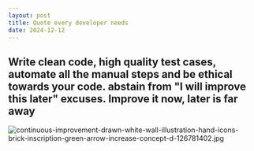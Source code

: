 ```yaml
---
layout: post
title: Quote every developer needs
date: 2024-12-12
---
```


## Write clean code, high quality test cases, automate all the manual steps and be ethical towards your code. abstain from "I will improve this later" excuses. Improve it now, later is far away

![continuous-improvement-drawn-white-wall-illustration-hand-icons-brick-inscription-green-arrow-increase-concept-d-126781402.jpg](https://thumbs.dreamstime.com/b/continuous-improvement-drawn-white-wall-illustration-hand-icons-brick-inscription-green-arrow-increase-concept-d-126781402.jpg)
        